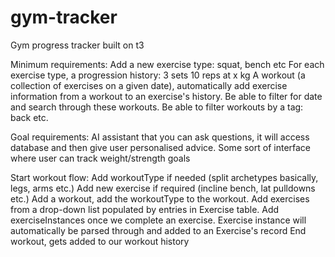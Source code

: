 # gym-tracker
Gym progress tracker built on t3

Minimum requirements:
Add a new exercise type: squat, bench etc
For each exercise type, a progression history: 3 sets 10 reps at x kg
A workout (a collection of exercises on a given date), automatically add
exercise information from a workout to an exercise's history. 
Be able to filter for date and search through these workouts.
Be able to filter workouts by a tag: back etc.

Goal requirements:
AI assistant that you can ask questions, it will access database and then
give user personalised advice.
Some sort of interface where user can track weight/strength goals

Start workout flow:
Add workoutType if needed (split archetypes basically, legs, arms etc.)
Add new exercise if required (incline bench, lat pulldowns etc.)
Add a workout, add the workoutType to the workout. 
Add exercises from a drop-down list populated by entries in Exercise table. 
Add exerciseInstances once we complete an exercise.
Exercise instance will automatically be parsed through and added to an Exercise's
record
End workout, gets added to our workout history

